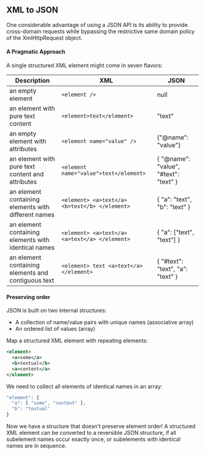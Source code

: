## XML to JSON
One considerable advantage of using a JSON API is its ability to provide cross-domain requests while bypassing the restrictive same domain policy of the XmlHttpRequest object.

#### A Pragmatic Approach
A single structured XML element might come in seven flavors:

Description | XML | JSON
--- | --- | ---
an empty element | `<element />` | null
an element with pure text content | `<element>text</element>` | "text"
an empty element with attributes | `<element name="value" />` | {"@name": "value"}
an element with pure text content and attributes | `<element name="value">text</element>` | { "@name": "value", "#text": "text" }
an element containing elements with different names | `<element> <a>text</a> <b>text</b> </element>` | { "a": "text", "b": "text" }
an element containing elements with identical names | `<element> <a>text</a> <a>text</a> </element>` | { "a": ["text", "text"] } 
an element containing elements and contiguous text | `<element> text <a>text</a> </element>` | { "#text": "text", "a": "text" }

#### Preserving order
JSON is built on two internal structures:
* A collection of name/value pairs with unique names (associative array)
* An ordered list of values (array)


Map a structured XML element with repeating elements:
```xml
<element>
  <a>some</a>
  <b>textual</b>
  <a>content</a>
</element>
```
We need to collect all elements of identical names in an array:
```javascript
"element": {
  "a": [ "some", "content" ],
  "b": "textual"
}
```
Now we have a structure that doesn't preserve element order! A structured XML element can be converted to a reversible JSON structure, if all subelement names occur exactly once, or subelements with identical names are in sequence.
